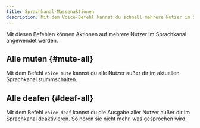 ```yaml
---
title: Sprachkanal-Massenaktionen
description: Mit dem Voice-Befehl kannst du schnell mehrere Nutzer im Sprachkanal bearbeiten.
---
```


Mit diesen Befehlen können Aktionen auf mehrere Nutzer im Sprachkanal angewendet werden.

## Alle muten {#mute-all}

Mit dem Befehl `voice mute` kannst du alle Nutzer außer dir im aktuellen Sprachkanal stummschalten.

## Alle deafen {#deaf-all}

Mit dem Befehl `voice deaf` kannst du die Ausgabe aller Nutzer außer dir im Sprachkanal deaktivieren.
So hören sie nicht mehr, was gesprochen wird.
